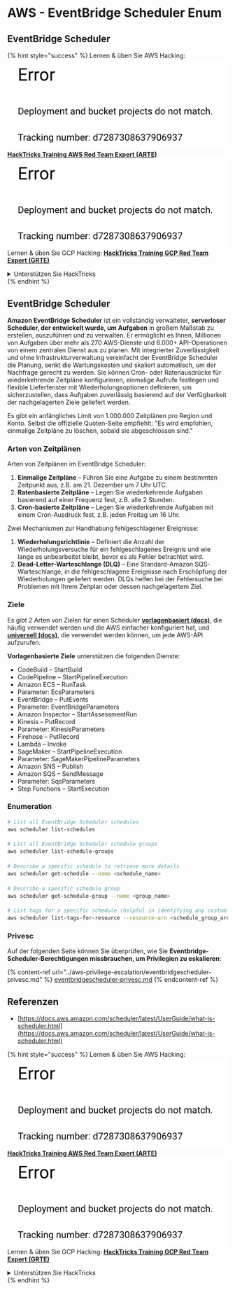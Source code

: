 # AWS - EventBridge Scheduler Enum

## EventBridge Scheduler

{% hint style="success" %}
Lernen & üben Sie AWS Hacking:<img src="../../../.gitbook/assets/image (1) (1).png" alt="" data-size="line">[**HackTricks Training AWS Red Team Expert (ARTE)**](https://training.hacktricks.xyz/courses/arte)<img src="../../../.gitbook/assets/image (1) (1).png" alt="" data-size="line">\
Lernen & üben Sie GCP Hacking: <img src="../../../.gitbook/assets/image (2).png" alt="" data-size="line">[**HackTricks Training GCP Red Team Expert (GRTE)**<img src="../../../.gitbook/assets/image (2).png" alt="" data-size="line">](https://training.hacktricks.xyz/courses/grte)

<details>

<summary>Unterstützen Sie HackTricks</summary>

* Überprüfen Sie die [**Abonnementpläne**](https://github.com/sponsors/carlospolop)!
* **Treten Sie der** 💬 [**Discord-Gruppe**](https://discord.gg/hRep4RUj7f) oder der [**Telegram-Gruppe**](https://t.me/peass) bei oder **folgen** Sie uns auf **Twitter** 🐦 [**@hacktricks\_live**](https://twitter.com/hacktricks\_live)**.**
* **Teilen Sie Hacking-Tricks, indem Sie PRs zu den** [**HackTricks**](https://github.com/carlospolop/hacktricks) und [**HackTricks Cloud**](https://github.com/carlospolop/hacktricks-cloud) GitHub-Repos einreichen.

</details>
{% endhint %}

## EventBridge Scheduler

**Amazon EventBridge Scheduler** ist ein vollständig verwalteter, **serverloser Scheduler, der entwickelt wurde, um Aufgaben** in großem Maßstab zu erstellen, auszuführen und zu verwalten. Er ermöglicht es Ihnen, Millionen von Aufgaben über mehr als 270 AWS-Dienste und 6.000+ API-Operationen von einem zentralen Dienst aus zu planen. Mit integrierter Zuverlässigkeit und ohne Infrastrukturverwaltung vereinfacht der EventBridge Scheduler die Planung, senkt die Wartungskosten und skaliert automatisch, um der Nachfrage gerecht zu werden. Sie können Cron- oder Ratenausdrücke für wiederkehrende Zeitpläne konfigurieren, einmalige Aufrufe festlegen und flexible Lieferfenster mit Wiederholungsoptionen definieren, um sicherzustellen, dass Aufgaben zuverlässig basierend auf der Verfügbarkeit der nachgelagerten Ziele geliefert werden.

Es gibt ein anfängliches Limit von 1.000.000 Zeitplänen pro Region und Konto. Selbst die offizielle Quoten-Seite empfiehlt: "Es wird empfohlen, einmalige Zeitpläne zu löschen, sobald sie abgeschlossen sind."&#x20;

### Arten von Zeitplänen

Arten von Zeitplänen im EventBridge Scheduler:

1. **Einmalige Zeitpläne** – Führen Sie eine Aufgabe zu einem bestimmten Zeitpunkt aus, z.B. am 21. Dezember um 7 Uhr UTC.
2. **Ratenbasierte Zeitpläne** – Legen Sie wiederkehrende Aufgaben basierend auf einer Frequenz fest, z.B. alle 2 Stunden.
3. **Cron-basierte Zeitpläne** – Legen Sie wiederkehrende Aufgaben mit einem Cron-Ausdruck fest, z.B. jeden Freitag um 16 Uhr.

Zwei Mechanismen zur Handhabung fehlgeschlagener Ereignisse:

1. **Wiederholungsrichtlinie** – Definiert die Anzahl der Wiederholungsversuche für ein fehlgeschlagenes Ereignis und wie lange es unbearbeitet bleibt, bevor es als Fehler betrachtet wird.
2. **Dead-Letter-Warteschlange (DLQ)** – Eine Standard-Amazon SQS-Warteschlange, in die fehlgeschlagene Ereignisse nach Erschöpfung der Wiederholungen geliefert werden. DLQs helfen bei der Fehlersuche bei Problemen mit Ihrem Zeitplan oder dessen nachgelagertem Ziel.

### Ziele

Es gibt 2 Arten von Zielen für einen Scheduler [**vorlagenbasiert (docs)**](https://docs.aws.amazon.com/scheduler/latest/UserGuide/managing-targets-templated.html), die häufig verwendet werden und die AWS einfacher konfiguriert hat, und [**universell (docs)**](https://docs.aws.amazon.com/scheduler/latest/UserGuide/managing-targets-universal.html), die verwendet werden können, um jede AWS-API aufzurufen.

**Vorlagenbasierte Ziele** unterstützen die folgenden Dienste:

* CodeBuild – StartBuild
* CodePipeline – StartPipelineExecution
* Amazon ECS – RunTask
* Parameter: EcsParameters
* EventBridge – PutEvents
* Parameter: EventBridgeParameters
* Amazon Inspector – StartAssessmentRun
* Kinesis – PutRecord
* Parameter: KinesisParameters
* Firehose – PutRecord
* Lambda – Invoke
* SageMaker – StartPipelineExecution
* Parameter: SageMakerPipelineParameters
* Amazon SNS – Publish
* Amazon SQS – SendMessage
* Parameter: SqsParameters
* Step Functions – StartExecution

### Enumeration
```bash
# List all EventBridge Scheduler schedules
aws scheduler list-schedules

# List all EventBridge Scheduler schedule groups
aws scheduler list-schedule-groups

# Describe a specific schedule to retrieve more details
aws scheduler get-schedule --name <schedule_name>

# Describe a specific schedule group
aws scheduler get-schedule-group --name <group_name>

# List tags for a specific schedule (helpful in identifying any custom tags or permissions)
aws scheduler list-tags-for-resource --resource-arn <schedule_group_arn>
```
### Privesc

Auf der folgenden Seite können Sie überprüfen, wie Sie **Eventbridge-Scheduler-Berechtigungen missbrauchen, um Privilegien zu eskalieren**:

{% content-ref url="../aws-privilege-escalation/eventbridgescheduler-privesc.md" %}
[eventbridgescheduler-privesc.md](../aws-privilege-escalation/eventbridgescheduler-privesc.md)
{% endcontent-ref %}

## Referenzen

* [https://docs.aws.amazon.com/scheduler/latest/UserGuide/what-is-scheduler.html](https://docs.aws.amazon.com/scheduler/latest/UserGuide/what-is-scheduler.html)

{% hint style="success" %}
Lernen & üben Sie AWS Hacking:<img src="../../../.gitbook/assets/image (1) (1).png" alt="" data-size="line">[**HackTricks Training AWS Red Team Expert (ARTE)**](https://training.hacktricks.xyz/courses/arte)<img src="../../../.gitbook/assets/image (1) (1).png" alt="" data-size="line">\
Lernen & üben Sie GCP Hacking: <img src="../../../.gitbook/assets/image (2).png" alt="" data-size="line">[**HackTricks Training GCP Red Team Expert (GRTE)**<img src="../../../.gitbook/assets/image (2).png" alt="" data-size="line">](https://training.hacktricks.xyz/courses/grte)

<details>

<summary>Unterstützen Sie HackTricks</summary>

* Überprüfen Sie die [**Abonnementpläne**](https://github.com/sponsors/carlospolop)!
* **Treten Sie der** 💬 [**Discord-Gruppe**](https://discord.gg/hRep4RUj7f) oder der [**Telegram-Gruppe**](https://t.me/peass) bei oder **folgen** Sie uns auf **Twitter** 🐦 [**@hacktricks\_live**](https://twitter.com/hacktricks\_live)**.**
* **Teilen Sie Hacking-Tricks, indem Sie PRs an die** [**HackTricks**](https://github.com/carlospolop/hacktricks) und [**HackTricks Cloud**](https://github.com/carlospolop/hacktricks-cloud) GitHub-Repos senden.

</details>
{% endhint %}

